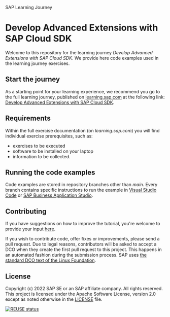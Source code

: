 SAP Learning Journey
# Develop Advanced Extensions with SAP Cloud SDK

Welcome to this repository for the learning journey *Develop Advanced Extensions with SAP Cloud SDK*. We provide here code examples used in the learning journey exercises.

## Start the journey
As a starting point for your learning experience, we recommend you go to the full learning journey, published on [learning.sap.com](https://learning.sap.com) at the following link: [Develop Advanced Extensions with SAP Cloud SDK](https://learning.sap.com/learning-journey/develop-advanced-extensions-with-sap-cloud-sdk).

## Requirements
Within the full exercise documentation (on *learning.sap.com*) you will find individual exercise prerequisites, such as: 
- exercises to be executed 
- software to be installed on your laptop 
- information to be collected. 

## Running the code examples
Code examples are stored in repository branches other than *main*. Every branch contains specific instructions to run the example in [Visual Studio Code](https://code.visualstudio.com) or [SAP Business Application Studio](https://www.sap.com/products/technology-platform/business-application-studio.html).

## Contributing
If you have suggestions on how to improve the tutorial, you're welcome to provide your input [here](https://github.com/SAP-samples/cloud-sdk-learning-journey/issues).

If you wish to contribute code, offer fixes or improvements, please send a pull request. Due to legal reasons, contributors will be asked to accept a DCO when they create the first pull request to this project. This happens in an automated fashion during the submission process. SAP uses [the standard DCO text of the Linux Foundation](https://developercertificate.org/).

## License
Copyright (c) 2022 SAP SE or an SAP affiliate company. All rights reserved. This project is licensed under the Apache Software License, version 2.0 except as noted otherwise in the [LICENSE](LICENSE) file.

[![REUSE status](https://api.reuse.software/badge/github.com/SAP-samples/cloud-sdk-learning-journey)](https://api.reuse.software/info/github.com/SAP-samples/cloud-sdk-learning-journey)